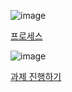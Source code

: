 
![image](https://github.com/koreaIT-study/programmers/assets/92290312/13aa60d4-473b-4694-a755-8618dc0b59ee)


[프로세스](https://school.programmers.co.kr/learn/courses/30/lessons/42587)


![image](https://github.com/koreaIT-study/programmers/assets/92290312/a9c8a200-330f-4d0e-b24d-1b8f3dfe56b0)


[과제 진행하기](https://school.programmers.co.kr/learn/courses/30/lessons/176962)
